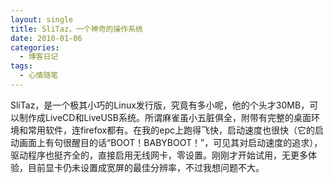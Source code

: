 ```yaml
---
layout: single
title: SliTaz，一个神奇的操作系统
date: 2010-01-06
categories:
  - 博客日记
tags:
  - 心情随笔
---
```


SliTaz，是一个极其小巧的Linux发行版，究竟有多小呢，他的个头才30MB，可以制作成LiveCD和LiveUSB系统。所谓麻雀虽小五脏俱全，附带有完整的桌面环境和常用软件，连firefox都有。在我的epc上跑得飞快，启动速度也很快（它的启动画面上有句很醒目的话“BOOT！BABYBOOT！”，可见其对启动速度的追求），驱动程序也挺齐全的，直接启用无线网卡，零设置。刚刚才开始试用，无更多体验，目前显卡仍未设置成宽屏的最佳分辨率，不过我想问题不大。
